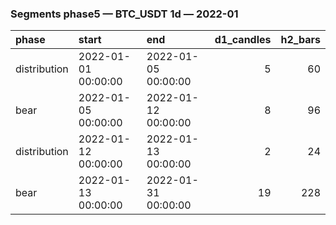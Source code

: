 ### Segments phase5 — BTC_USDT 1d — 2022-01

| phase        | start               | end                 |   d1_candles |   h2_bars |
|:-------------|:--------------------|:--------------------|-------------:|----------:|
| distribution | 2022-01-01 00:00:00 | 2022-01-05 00:00:00 |            5 |        60 |
| bear         | 2022-01-05 00:00:00 | 2022-01-12 00:00:00 |            8 |        96 |
| distribution | 2022-01-12 00:00:00 | 2022-01-13 00:00:00 |            2 |        24 |
| bear         | 2022-01-13 00:00:00 | 2022-01-31 00:00:00 |           19 |       228 |